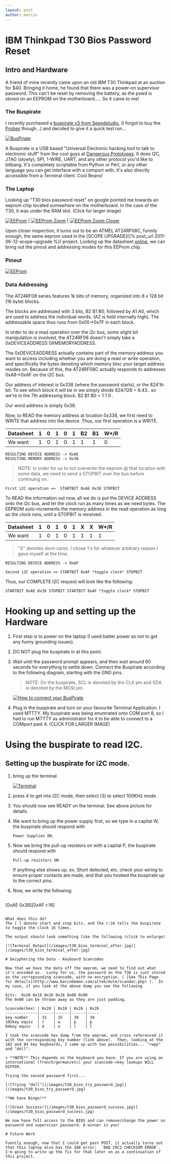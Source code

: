 ```yaml
---
layout: post
author: marcin
---
```


# IBM Thinkpad T30 Bios Password Reset

## Intro and Hardware

A friend of mine recently came upon an old IBM T30 Thinkpad at an auction for $40.  Bringing it home, he found that there was a power-on supervisor password.  This can't be reset by removing the battery, as the pswd is stored on an EEPROM on the motherboard..... So it came to me!

### The Buspirate

I recently purchased a [buspirate v3 from Seeedstudio](http://www.seeedstudio.com/depot/bus-pirate-v3-assembled-p-609.html?cPath=174&zenid=032aa3caf779c7cde4dc39b8ccffef65), (I forgot to buy the [Probes](http://www.seeedstudio.com/depot/bus-pirate-probe-kit-p-526.html?cPath=178_180&zenid=032aa3caf779c7cde4dc39b8ccffef65) though...) and decided to give it a quick test run...

[![BusPirate](/images/t30_bios_bus_pirate.jpg)](/images/t30_bios_bus_pirate.jpg)
 
A Buspirate is a USB based "Universal Electronic hacking tool to talk to electronic stuff" from the cool guys at [Dangerous Prototypes](http://dangerousprototypes.com/docs/Bus_Pirate). It does I2C, JTAG (slowly), SPI, 1-WIRE, UART, and any other protocol you'd like to bitbang.  It's completely scriptable from Python or Perl, or any other language you can get interface with a comport with.  It's also directly accessible from a Terminal client. Cool Beans!

### The Laptop

Looking up "T30 bios password reset" on google pointed me towards an eeprom chip located somewhere on the motherboard. In the case of the T30, it was under the RAM slot. (Click for larger image)

[![EEProm](/images/t30_bios_eeprom1.jpg)](/images/t30_bios_eeprom1.jpg) | [![EEProm Zoom](/images/t30_bios_eeprom2.jpg)](/images/t30_bios_eeprom2.jpg) | [![EEProm Zoom Closer](/images/t30_bios_eeprom3.jpg)](/images/t30_bios_eeprom3.jpg)

Upon closer inspection, it turns out to be an ATMEL AT24RF08C, funnily enough, the same eeprom used in the [SCOPE UPGRADE]({% post_url 2011-06-12-scope-upgrade %}) project.
Looking up the datasheet [online](http://www.datasheetarchive.com/AT24RF08C*-datasheet.html), we can bring out the pinout and addressing modes for this EEProm chip.

### Pinout

[![EEProm](/images/t30_bios_eeprom_pinout.png)](/images/t30_bios_eeprom_pinout.png) 

### Data Addressing

The AT24RF08 series features 1k bits of memory, organized into 8 x 128 bit (16 byte) blocks. 

The blocks are addressed with 3 bits, B2 B1 B0, followed by A1 A0, which are used to address the individual words. (A2 is held internally high).  The addressable space thus runs from 0x00->0x7F in each block.

In order to do a read operation over the i2c bus, some slight bit manipulation is involved, the AT24RF08 doesn't simply take a 0xDEVICEADDRESS 0XMEMORYADDRESS.  

The 0xDEVICEADDRESS actually contains part of the memory address you want to access including whether you are doing a read or write operation, and specifically the bytes denoting which memory bloc your target address resides on.  Because of this, the AT24RF08C actually responds to addresses 0xA8->0xAF on the i2C bus.
 
Our address of interest is 0x338 (where the password starts), or the 824'th bit.    To see which block it will be in we simply divide 824/128 =  6.43..
so we're in the 7th addressing block.  B2 B1 B0 = 1 1 0 .  

Our word address is simply 0x38.

Now, to READ the memory address at location 0x338, we first need to WRITE that address into the device.  Thus, our first operation is a WRITE. 

Datasheet | 1 | 0 | 1 | 0 | 1 | B2 | B1 | W*/R
----------|---|---|---|---|---|----|----|-----
We want	  | 1 | 0 | 1 | 0 | 1 | 1 | 1 | 0

```
RESULTING DEVICE ADDRESS -> 0xAE
RESULTING MEMORY ADDRESS -> 0x38
```

> NOTE: 
> In order for us to not overwrite the eeprom @ that location with some data, we need to send a STOPBIT over the bus before continuing on.

```
First i2C operation =>  STARTBIT 0xAE 0x38 STOPBIT
```

To READ the information out now, all we do is put the DEVICE ADDRESS onto the i2c bus, and let the clock run as many times as we need bytes.  The EEPROM auto-increments the memory address in the read operation as long as the clock runs, until a STOPBIT is received.

Datasheet | 1 | 0 | 1 | 0 | 1| X | X | W*/R
----------|---|---|---|---|---|----|----|-----
We want   | 1 | 0 | 1 | 0 | 1 |	1 | 1 | 1

> "X" denotes dont-cares. I chose 1's for whatever arbitrary reason I gave myself at the time.

```
RESULTING DEVICE ADDRESS -> 0xAF
```

```
Second i2C operation => STARTBIT 0xAF *toggle clock* STOPBIT
```

Thus, our COMPLETE I2C request will look like the following:

```
STARTBIT 0xAE 0x38 STOPBIT STARTBIT 0xAF *toggle clock* STOPBIT
```

# Hooking up and setting up the Hardware

1. First step is to power on the laptop (I used batter power as not to get any funny grounding issues). 
2. DO NOT plug the buspirate in at this point.
3. Wait until the password prompt appears, and then wait around 60 seconds for everything to settle down.  Connect the Buspirate according to the following diagram, starting with the GND pins. 

   > NOTE: On the buspirate, SCL is denoted by the CLK pin and SDA is denoted by the MOSI pin.

   [![How to connect your BusPirate](/images/t30_bios_bus_pirate_connnections.jpg)](/images/t30_bios_bus_pirate_connnections.jpg)

4. Plug in the buspirate and turn on your favourite Terminal Application.  I used MTTTY. My buspirate was being enumrated onto COM port 8, so I had to run MTTTY as administrator for it to be able to connect to a COMport past 4.
(CLICK FOR LARGER IMAGE)

# Using the buspirate to read I2C.

## Setting up the buspirate for i2C mode.

1. bring up the terminal

   [![Terminal](/images/t30_bios_terminal.jpg)](/images/t30_bios_terminal.jpg)

2. press 4 to get into I2C mode, then select (3) to select 100KHz mode.
3. You should now see READY on the terminal. See above picture for details.
4. We want to bring up the power supply first, so we type in a capital W, the buspirate should respond with

   ```
   Power Supplies ON.
   ```

5. Now we bring the pull-up resistors on with a capital P, the buspirate should respond with

   ```
   Pull-up resistors ON
   ```

   If anything else shows up, ex, Short detected, etc, check your wiring to ensure proper contacts are made, and that you hooked the buspirate up to the correct pins.

6. Now, we write the following:

   ```
  [0xAE 0x38][0xAF r:16]
   ```

   What does this do?
   The [ ] denote start and stop bits, and the r:16 tells the buspirate to toggle the clock 16 times. 

   The output should look something like the following (click to enlarge)

   [![Terminal Output](/images/t30_bios_terminal_after.jpg)](/images/t30_bios_terminal_after.jpg)

# Decyphering the Data - Keyboard Scancodes

Now that we have the data off the eeprom, we need to find out what it's encoded as.  Lucky for us, the password on the T30 is just stored as the correpsonding scancode, with no encryption. ( [See This Page for details](http://www.barcodeman.com/altek/mule/scandoc.php) ).  In my case, if you look at the above dump you see the following 

bits:  0x20 0x18 0x26 0x26 0x00 0x00  
The 0x00 can be thrown away as they are just padding.

Scancode(hex) | 0x20 | 0x18 | 0x26 | 0x26
--------------|------|------|------|-----
key number    | 33   | 25   | 39   | 39
102key equiv  | r    | w    | p    | p
84key equiv   | d    | o    | l    | l
  
I took the scancode hex dump from the eeprom, and cross referenced it with the corresponding key number (link above).  Then, looking at the 102 and 84 key keyboards, I came up with two possibilities... "rwpp" and "doll".

> **NOTE** This depends on the keyboard you have. If you are using an international (french/german/etc) your scancode->key lookups WILL DIFFER.

Trying the second password first...

[![Trying "doll"](/images/t30_bios_try_password.jpg)](/images/t30_bios_try_password.jpg)

**We have Bingo!**

[![Great Success!](/images/t30_bios_password_success.jpg)](/images/t30_bios_password_success.jpg)

We now have full access to the BIOS and can remove/change the power on password and supervisor password. A winner is you!

# Future Work

Funnily enough, now that I could get past POST, it actually turns out that this laptop also has the 188 error:  `BAD CRC2 CHECKSUM ERROR`.  I'm going to write up the fix for that later on as a continuation of this project.

